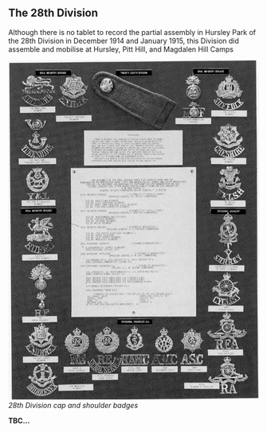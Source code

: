## The 28th Division

Although there is no tablet to record the
partial assembly in Hursley Park of the 28th
Division in December 1914 and January 1915,
this Division did assemble and mobilise at
Hursley, Pitt Hill, and Magdalen Hill Camps


![Photo](28th-division-badges.jpg)
*28th Division cap and shoulder badges*

 

**TBC...**